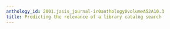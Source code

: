 ```yaml
---
anthology_id: 2001.jasis_journal-ir0anthology0volumeA52A10.3
title: Predicting the relevance of a library catalog search
---
```

